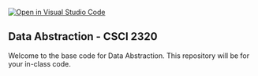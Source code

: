 [![Open in Visual Studio Code](https://classroom.github.com/assets/open-in-vscode-718a45dd9cf7e7f842a935f5ebbe5719a5e09af4491e668f4dbf3b35d5cca122.svg)](https://classroom.github.com/online_ide?assignment_repo_id=11618804&assignment_repo_type=AssignmentRepo)
## Data Abstraction - CSCI 2320

Welcome to the base code for Data Abstraction. This repository will be for your in-class code.